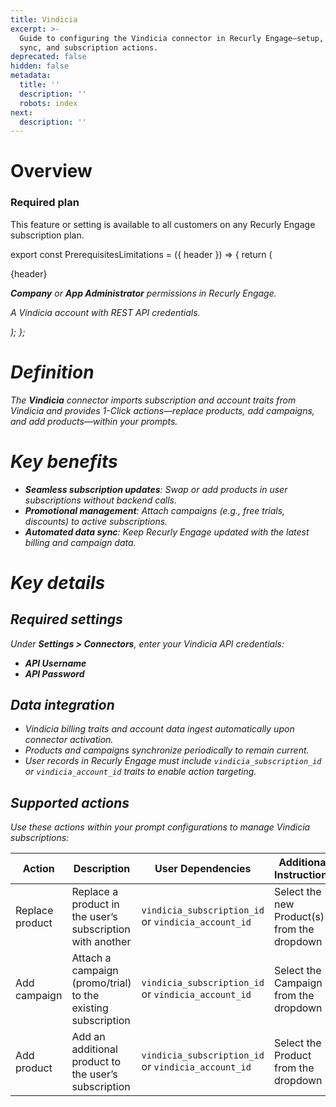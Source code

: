 ```yaml
---
title: Vindicia
excerpt: >-
  Guide to configuring the Vindicia connector in Recurly Engage—setup, data
  sync, and subscription actions.
deprecated: false
hidden: false
metadata:
  title: ''
  description: ''
  robots: index
next:
  description: ''
---
```

# Overview

### Required plan

This feature or setting is available to all customers on any Recurly Engage subscription plan.

export const PrerequisitesLimitations = ({ header }) => {
  return (
    <div className="flex justify-start">
      <div className="rounded-md p-6 m-4 max-w-lg shadow-md border border-gray-300 dark:bg-gray-800 dark:border-gray-600">
        <p className="text-lg font-bold">{header}</p>
        <p>
          <i className="fa-solid fa-check mr-2" />
          <strong>Company</strong> or <strong>App Administrator</strong> permissions in Recurly Engage.
        </p>
        <p>
          <i className="fa-solid fa-check mr-2" />
          A Vindicia account with REST API credentials.
        </p>
      </div>
    </div>
  );
};

<PrerequisitesLimitations header="Prerequisites & limitations" />

# Definition

The **Vindicia** connector imports subscription and account traits from Vindicia and provides 1-Click actions—replace products, add campaigns, and add products—within your prompts.

# Key benefits

* **Seamless subscription updates**: Swap or add products in user subscriptions without backend calls.
* **Promotional management**: Attach campaigns (e.g., free trials, discounts) to active subscriptions.
* **Automated data sync**: Keep Recurly Engage updated with the latest billing and campaign data.

# Key details

## Required settings

Under **Settings > Connectors**, enter your Vindicia API credentials:

* **API Username**
* **API Password**

## Data integration

* Vindicia billing traits and account data ingest automatically upon connector activation.
* Products and campaigns synchronize periodically to remain current.
* User records in Recurly Engage must include `vindicia_subscription_id` or `vindicia_account_id` traits to enable action targeting.

## Supported actions

Use these actions within your prompt configurations to manage Vindicia subscriptions:

| Action          | Description                                                  | User Dependencies                                   | Additional Instructions                     |
| --------------- | ------------------------------------------------------------ | --------------------------------------------------- | ------------------------------------------- |
| Replace product | Replace a product in the user’s subscription with another    | `vindicia_subscription_id` or `vindicia_account_id` | Select the new Product(s) from the dropdown |
| Add campaign    | Attach a campaign (promo/trial) to the existing subscription | `vindicia_subscription_id` or `vindicia_account_id` | Select the Campaign from the dropdown       |
| Add product     | Add an additional product to the user’s subscription         | `vindicia_subscription_id` or `vindicia_account_id` | Select the Product from the dropdown        |